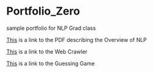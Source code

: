 # Portfolio_Zero
sample portfolio for NLP Grad class

[This](Overview_of_NLP.pdf) is a link to the PDF describing the Overview of NLP

[This](web_crawler) is a link to the Web Crawler

[This](guessing_game) is a link to the Guessing Game

